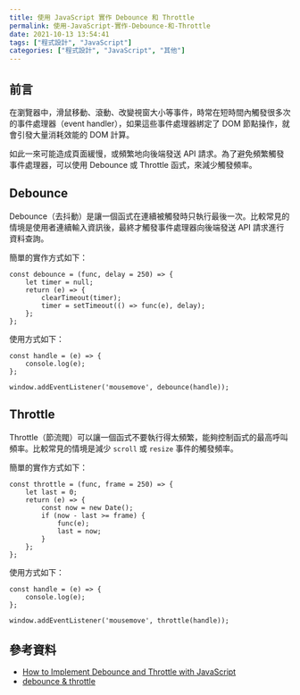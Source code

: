 ```yaml
---
title: 使用 JavaScript 實作 Debounce 和 Throttle
permalink: 使用-JavaScript-實作-Debounce-和-Throttle
date: 2021-10-13 13:54:41
tags: ["程式設計", "JavaScript"]
categories: ["程式設計", "JavaScript", "其他"]
---
```


## 前言

在瀏覽器中，滑鼠移動、滾動、改變視窗大小等事件，時常在短時間內觸發很多次的事件處理器（event handler），如果這些事件處理器綁定了 DOM 節點操作，就會引發大量消耗效能的 DOM 計算。

如此一來可能造成頁面緩慢，或頻繁地向後端發送 API 請求。為了避免頻繁觸發事件處理器，可以使用 Debounce 或 Throttle 函式，來減少觸發頻率。

## Debounce

Debounce（去抖動）是讓一個函式在連續被觸發時只執行最後一次。比較常見的情境是使用者連續輸入資訊後，最終才觸發事件處理器向後端發送 API 請求進行資料查詢。

簡單的實作方式如下：

```JS
const debounce = (func, delay = 250) => {
    let timer = null;
    return (e) => {
        clearTimeout(timer);
        timer = setTimeout(() => func(e), delay);
    };
};
```

使用方式如下：

```JS
const handle = (e) => {
    console.log(e);
};

window.addEventListener('mousemove', debounce(handle));
```

## Throttle

Throttle（節流閥）可以讓一個函式不要執行得太頻繁，能夠控制函式的最高呼叫頻率。比較常見的情境是減少 `scroll` 或 `resize` 事件的觸發頻率。

簡單的實作方式如下：

```JS
const throttle = (func, frame = 250) => {
    let last = 0;
    return (e) => {
        const now = new Date();
        if (now - last >= frame) {
            func(e);
            last = now;
        }
    };
};
```

使用方式如下：

```JS
const handle = (e) => {
    console.log(e);
};

window.addEventListener('mousemove', throttle(handle));
```

## 參考資料

- [How to Implement Debounce and Throttle with JavaScript](https://webdesign.tutsplus.com/tutorials/javascript-debounce-and-throttle--cms-36783)
- [debounce & throttle](http://demo.nimius.net/debounce_throttle/)
